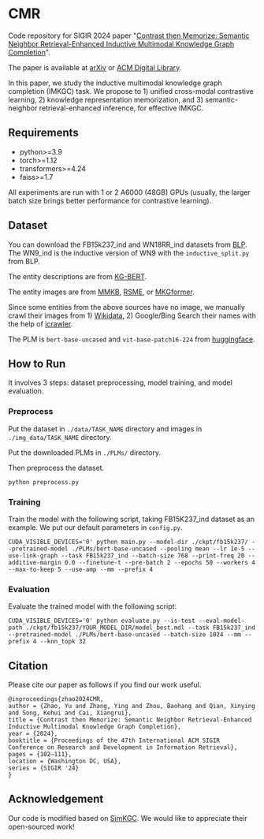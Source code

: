 # CMR
Code repository for SIGIR 2024 paper 
"[Contrast then Memorize: Semantic Neighbor Retrieval-Enhanced Inductive Multimodal Knowledge Graph Completion](https://dl.acm.org/doi/abs/10.1145/3626772.3657838)".

The paper is available at [arXiv](https://arxiv.org/pdf/2407.02867) or [ACM Digital Library](https://dl.acm.org/doi/abs/10.1145/3626772.3657838).

In this paper, 
we study the inductive multimodal knowledge graph completion (IMKGC) task. 
We propose to 1) unified cross-modal contrastive learning, 2) knowledge representation memorization, and 3) semantic-neighbor retrieval-enhanced inference, for effective IMKGC.

## Requirements
* python>=3.9
* torch>=1.12
* transformers>=4.24
* faiss>=1.7

All experiments are run with 1 or 2 A6000 (48GB) GPUs (usually, the larger batch size brings better performance for contrastive learning).

## Dataset
You can download the FB15k237_ind and WN18RR_ind datasets from [BLP](https://github.com/dfdazac/blp). 
The WN9_ind is the inductive version of WN9 with the `inductive_split.py` from BLP.

The entity descriptions are from [KG-BERT](https://github.com/yao8839836/kg-bert).

The entity images are from [MMKB](https://github.com/mniepert/mmkb), [RSME](https://github.com/wangmengsd/RSME), or [MKGformer](https://github.com/zjunlp/MKGformer).

Since some entities from the above sources have no image, we manually crawl their images from 1) [Wikidata](https://www.wikidata.org), 2) Google/Bing Search their names with the help of [icrawler](https://github.com/hellock/icrawler).

The PLM is `bert-base-uncased` and `vit-base-patch16-224` from [huggingface](https://huggingface.co/). 

## How to Run

It involves 3 steps: dataset preprocessing, model training, and model evaluation.

### Preprocess

Put the dataset in `./data/TASK_NAME` directory and images in `./img_data/TASK_NAME` directory. 

Put the downloaded PLMs in `./PLMs/` directory.

Then preprocess the dataset.
```
python preprocess.py 
```

### Training
Train the model with the following script, taking FB15K237_ind dataset as an example. 
We put our default parameters in `config.py`. 
```
CUDA_VISIBLE_DEVICES='0' python main.py --model-dir ./ckpt/fb15k237/ --pretrained-model ./PLMs/bert-base-uncased --pooling mean --lr 1e-5 --use-link-graph --task FB15k237_ind --batch-size 768 --print-freq 20 --additive-margin 0.0 --finetune-t --pre-batch 2 --epochs 50 --workers 4 --max-to-keep 5 --use-amp --mm --prefix 4
```

### Evaluation
Evaluate the trained model with the following script:
```
CUDA_VISIBLE_DEVICES='0' python evaluate.py --is-test --eval-model-path ./ckpt/fb15k237/YOUR_MODEL_DIR/model_best.mdl --task FB15k237_ind --pretrained-model ./PLMs/bert-base-uncased --batch-size 1024 --mm --prefix 4 --knn_topk 32 
```

## Citation

Please cite our paper as follows if you find our work useful.

```
@inproceedings{zhao2024CMR,
author = {Zhao, Yu and Zhang, Ying and Zhou, Baohang and Qian, Xinying and Song, Kehui and Cai, Xiangrui},
title = {Contrast then Memorize: Semantic Neighbor Retrieval-Enhanced Inductive Multimodal Knowledge Graph Completion},
year = {2024},
booktitle = {Proceedings of the 47th International ACM SIGIR Conference on Research and Development in Information Retrieval},
pages = {102–111},
location = {Washington DC, USA},
series = {SIGIR '24}
}
```
## Acknowledgement
Our code is modified based on [SimKGC](https://github.com/intfloat/SimKGC). We would like to appreciate their open-sourced work!
